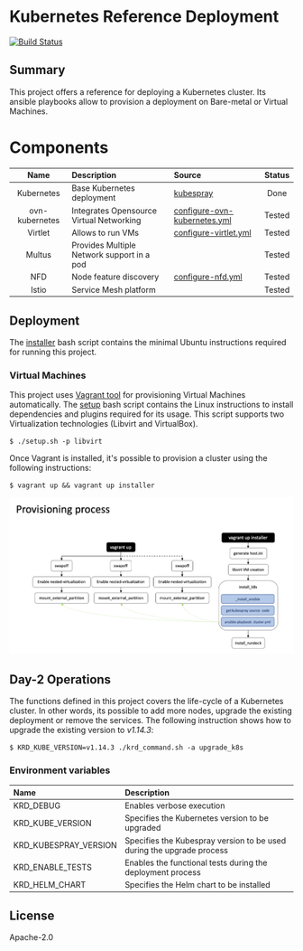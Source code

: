 # Kubernetes Reference Deployment
[![Build Status](https://travis-ci.org/electrocucaracha/krd.png)](https://travis-ci.org/electrocucaracha/krd)

## Summary

This project offers a reference for deploying a Kubernetes cluster.
Its ansible playbooks allow to provision a deployment on Bare-metal
or Virtual Machines.

# Components

| Name           | Description                                   | Source                            | Status      |
|:--------------:|:----------------------------------------------|:----------------------------------|:-----------:|
| Kubernetes     | Base Kubernetes deployment                    | [kubespray][1]                    | Done        |
| ovn-kubernetes | Integrates Opensource Virtual Networking      | [configure-ovn-kubernetes.yml][2] | Tested      |
| Virtlet        | Allows to run VMs                             | [configure-virtlet.yml][3]        | Tested      |
| Multus         | Provides Multiple Network support in a pod    |                                   | Tested      |
| NFD            | Node feature discovery                        | [configure-nfd.yml][4]            | Tested      |
| Istio          | Service Mesh platform                         |                                   | Tested      |

## Deployment

The [installer](installer.sh) bash script contains the minimal
Ubuntu instructions required for running this project.

### Virtual Machines

This project uses [Vagrant tool][5] for provisioning Virtual Machines
automatically. The [setup](setup.sh) bash script contains the
Linux instructions to install dependencies and plugins required for
its usage. This script supports two Virtualization technologies
(Libvirt and VirtualBox).

    $ ./setup.sh -p libvirt

Once Vagrant is installed, it's possible to provision a cluster using
the following instructions:

    $ vagrant up && vagrant up installer

![Provisioning](docs/src/img/provisioning.png)

## Day-2 Operations

The functions defined in this project covers the life-cycle of a
Kubernetes cluster. In other words, its possible to add more nodes,
upgrade the existing deployment or remove the services.  The following
instruction shows how to upgrade the existing version to *v1.14.3*:

    $ KRD_KUBE_VERSION=v1.14.3 ./krd_command.sh -a upgrade_k8s

### Environment variables

| Name                  | Description                                                           |
|:----------------------|:----------------------------------------------------------------------|
| KRD_DEBUG             | Enables verbose execution                                             |
| KRD_KUBE_VERSION      | Specifies the Kubernetes version to be upgraded                       |
| KRD_KUBESPRAY_VERSION | Specifies the Kubespray version to be used during the upgrade process |
| KRD_ENABLE_TESTS      | Enables the functional tests during the deployment process            |
| KRD_HELM_CHART        | Specifies the Helm chart to be installed                              |

## License

Apache-2.0

[1]: https://github.com/kubernetes-sigs/kubespray
[2]: playbooks/configure-ovn-kubernetes.yml
[3]: playbooks/configure-virtlet.yml
[4]: playbooks/configure-nfd.yml
[5]: https://www.vagrantup.com/
